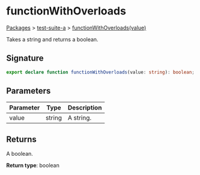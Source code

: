 # functionWithOverloads

[Packages](/) > [test-suite-a](/test-suite-a/) > [functionWithOverloads(value)](/test-suite-a/functionwithoverloads_1-function)

Takes a string and returns a boolean.

<h2 id="functionwithoverloads_1-signature">Signature</h2>

```typescript
export declare function functionWithOverloads(value: string): boolean;
```

<h2 id="functionwithoverloads_1-parameters">Parameters</h2>

| Parameter | Type | Description |
| - | - | - |
| value | string | A string. |

<h2 id="functionwithoverloads_1-returns">Returns</h2>

A boolean.

**Return type**: boolean
